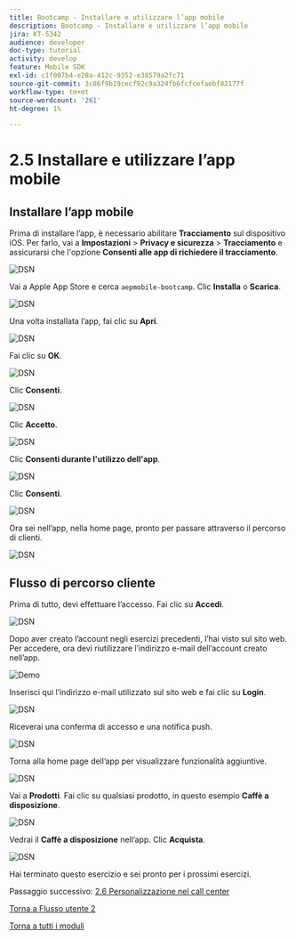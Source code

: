 ```yaml
---
title: Bootcamp - Installare e utilizzare l’app mobile
description: Bootcamp - Installare e utilizzare l’app mobile
jira: KT-5342
audience: developer
doc-type: tutorial
activity: develop
feature: Mobile SDK
exl-id: c1f007b4-e28a-412c-9352-e38579a2fc71
source-git-commit: 3c86f9b19cecf92c9a324fb6fcfcefaebf82177f
workflow-type: tm+mt
source-wordcount: '261'
ht-degree: 1%

---
```


# 2.5 Installare e utilizzare l’app mobile


## Installare l’app mobile

Prima di installare l’app, è necessario abilitare **Tracciamento** sul dispositivo iOS. Per farlo, vai a **Impostazioni** > **Privacy e sicurezza** > **Tracciamento** e assicurarsi che l&#39;opzione **Consenti alle app di richiedere il tracciamento**.

![DSN](./../uc3/images/app4.png)

Vai a Apple App Store e cerca `aepmobile-bootcamp`. Clic **Installa** o **Scarica**.

![DSN](./../uc3/images/app1.png)

Una volta installata l’app, fai clic su **Apri**.

![DSN](./../uc3/images/app2.png)

Fai clic su **OK**.

![DSN](./../uc3/images/app9.png)

Clic **Consenti**.

![DSN](./../uc3/images/app3.png)

Clic **Accetto**.

![DSN](./../uc3/images/app7.png)

Clic **Consenti durante l&#39;utilizzo dell&#39;app**.

![DSN](./../uc3/images/app8.png)

Clic **Consenti**.

![DSN](./../uc3/images/app5.png)

Ora sei nell’app, nella home page, pronto per passare attraverso il percorso di clienti.

![DSN](./../uc3/images/app12.png)

## Flusso di percorso cliente

Prima di tutto, devi effettuare l’accesso. Fai clic su **Accedi**.

![DSN](./../uc3/images/app13.png)

Dopo aver creato l’account negli esercizi precedenti, l’hai visto sul sito web. Per accedere, ora devi riutilizzare l’indirizzo e-mail dell’account creato nell’app.

![Demo](./../uc3/images/pv1.png)

Inserisci qui l’indirizzo e-mail utilizzato sul sito web e fai clic su **Login**.

![DSN](./../uc3/images/app14.png)

Riceverai una conferma di accesso e una notifica push.

![DSN](./../uc3/images/app15.png)

Torna alla home page dell’app per visualizzare funzionalità aggiuntive.

![DSN](./../uc3/images/app17.png)

Vai a **Prodotti**. Fai clic su qualsiasi prodotto, in questo esempio **Caffè a disposizione**.

![DSN](./images/app19.png)

Vedrai il **Caffè a disposizione** nell’app. Clic **Acquista**.

![DSN](./images/app20.png)

Hai terminato questo esercizio e sei pronto per i prossimi esercizi.

Passaggio successivo: [2.6 Personalizzazione nel call center](./ex6.md)

[Torna a Flusso utente 2](./uc2.md)

[Torna a tutti i moduli](../../overview.md)
